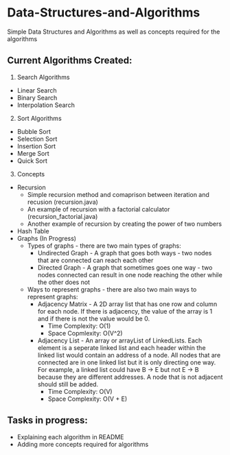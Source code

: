 # Data-Structures-and-Algorithms
Simple Data Structures and Algorithms as well as concepts required for the algorithms


## Current Algorithms Created:

1. Search Algorithms
* Linear Search
* Binary Search
* Interpolation Search

2. Sort Algorithms
* Bubble Sort 
* Selection Sort
* Insertion Sort
* Merge Sort
* Quick Sort

3. Concepts
* Recursion
    * Simple recursion method and comaprison between iteration and recusion (recursion.java)
    * An example of recursion with a factorial calculator (recursion_factorial.java)
    * Another example of recursion by creating the power of two numbers
* Hash Table
* Graphs (In Progress)
    * Types of graphs - there are two main types of graphs:
        * Undirected Graph - A graph that goes both ways - two nodes that are connected can reach each other
        * Directed Graph - A graph that sometimes goes one way - two nodes connected can result in one node reaching the other while the other does not
    * Ways to represent graphs - there are also two main ways to represent graphs:
        * Adjacency Matrix - A 2D array list that has one row and column for each node. If there is adjacency, the value of the array is 1 and if there is not the value would be 0. 
            * Time Complexity: O(1)
            * Space Copmlexity: O(V^2)
        * Adjacency List - An array or arrayList of LinkedLists. Each element is a seperate linked list and each header within the linked list would contain an address of a node. All nodes that are connected are in one linked list but it is only directing one way. For example, a linked list could have B -> E but not E -> B because they are different addresses. A node that is not adjacent should still be added.
            * Time Complexity: O(V)
            * Space Complexity: O(V + E)

## Tasks in progress:
* Explaining each algorithm in README
* Adding more concepts required for algorithms